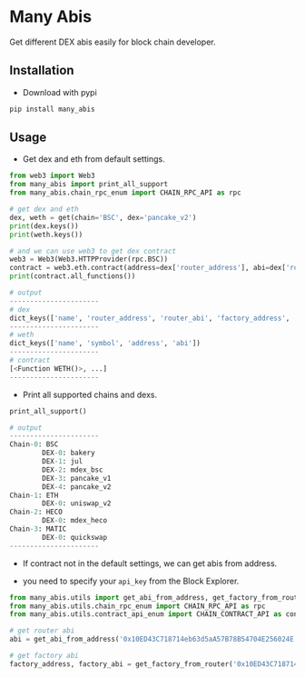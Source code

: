 # Many Abis

Get different DEX abis easily for block chain developer.

## Installation

* Download with pypi

```bash
pip install many_abis
```

## Usage

* Get dex and eth from default settings.

```python
from web3 import Web3
from many_abis import print_all_support
from many_abis.chain_rpc_enum import CHAIN_RPC_API as rpc

# get dex and eth 
dex, weth = get(chain='BSC', dex='pancake_v2')
print(dex.keys())
print(weth.keys())

# and we can use web3 to get dex contract
web3 = Web3(Web3.HTTPProvider(rpc.BSC))
contract = web3.eth.contract(address=dex['router_address'], abi=dex['router_abi'])
print(contract.all_functions())

# output
----------------------
# dex
dict_keys(['name', 'router_address', 'router_abi', 'factory_address', 'factory_abi'])
----------------------
# weth
dict_keys(['name', 'symbol', 'address', 'abi'])
----------------------
# contract
[<Function WETH()>, ...]
----------------------
```

* Print all supported chains and dexs.

```python
print_all_support()

# output
----------------------
Chain-0: BSC
        DEX-0: bakery
        DEX-1: jul
        DEX-2: mdex_bsc
        DEX-3: pancake_v1
        DEX-4: pancake_v2
Chain-1: ETH
        DEX-0: uniswap_v2
Chain-2: HECO
        DEX-0: mdex_heco
Chain-3: MATIC
        DEX-0: quickswap
----------------------
```

* If contract not in the default settings, we can get abis from address.

* you need to specify your `api_key` from the Block Explorer.

```python
from many_abis.utils import get_abi_from_address, get_factory_from_router
from many_abis.utils.chain_rpc_enum import CHAIN_RPC_API as rpc
from many_abis.utils.contract_api_enum import CHAIN_CONTRACT_API as contract_api

# get router abi
abi = get_abi_from_address('0x10ED43C718714eb63d5aA57B78B54704E256024E', 'YOUR_API_KEY', chain_api=contract_api.BSC))

# get factory abi
factory_address, factory_abi = get_factory_from_router('0x10ED43C718714eb63d5aA57B78B54704E256024E', 'YOUR_API_KEY', chain_api=contract_api.BSC, rpc=rpc.BSC)

```
